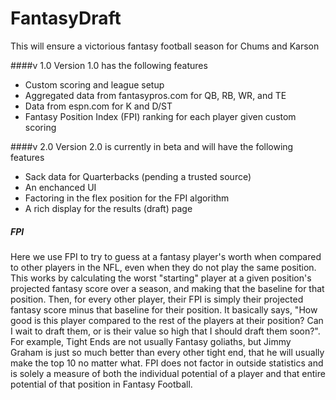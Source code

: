 FantasyDraft
============

This will ensure a victorious fantasy football season for Chums and Karson


####v 1.0
Version 1.0 has the following features
* Custom scoring and league setup
* Aggregated data from fantasypros.com for QB, RB, WR, and TE
* Data from espn.com for K and D/ST
* Fantasy Position Index (FPI) ranking for each player given custom scoring


####v 2.0
Version 2.0 is currently in beta and will have the following features
* Sack data for Quarterbacks (pending a trusted source)
* An enchanced UI
* Factoring in the flex position for the FPI algorithm
* A rich display for the results (draft) page



##### FPI
Here we use FPI to try to guess at a fantasy player's worth when compared to 
other players in the NFL, even when they do not play the same position. This
works by calculating the worst "starting" player at a given position's projected
fantasy score over a season, and making that the baseline for that position. 
Then, for every other player, their FPI is simply their projected fantasy 
score minus that baseline for their position. It basically says, "How good
is this player compared to the rest of the players at their position? Can I 
wait to draft them, or is their value so high that I should draft them soon?".
For example, Tight Ends are not usually Fantasy goliaths, but Jimmy Graham
is just so much better than every other tight end, that he will usually make
the top 10 no matter what. FPI does not factor in outside statistics and is
solely a measure of both the individual potential of a player and that entire
potential of that position in Fantasy Football.

